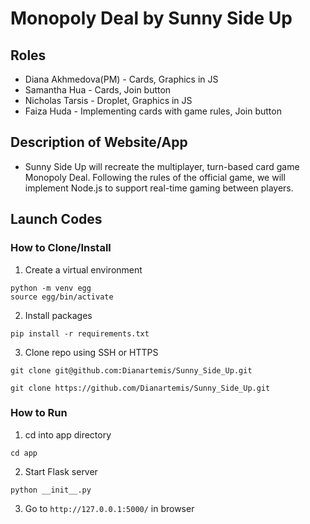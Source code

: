 # Monopoly Deal by Sunny Side Up

## Roles
* Diana Akhmedova(PM) - Cards, Graphics in JS
* Samantha Hua - Cards, Join button
* Nicholas Tarsis - Droplet, Graphics in JS
* Faiza Huda - Implementing cards with game rules, Join button

## Description of Website/App
* Sunny Side Up will recreate the multiplayer, turn-based card game Monopoly Deal. Following the rules of the official game, we will implement Node.js to support real-time gaming between players.

## Launch Codes
### How to Clone/Install
1. Create a virtual environment
```
python -m venv egg
source egg/bin/activate
```

2. Install packages
```
pip install -r requirements.txt
```

3. Clone repo using SSH or HTTPS
```
git clone git@github.com:Dianartemis/Sunny_Side_Up.git
```
```
git clone https://github.com/Dianartemis/Sunny_Side_Up.git
```

### How to Run
1. cd into app directory
```
cd app
```
2. Start Flask server 
```
python __init__.py
```
3. Go to ```http://127.0.0.1:5000/``` in browser
